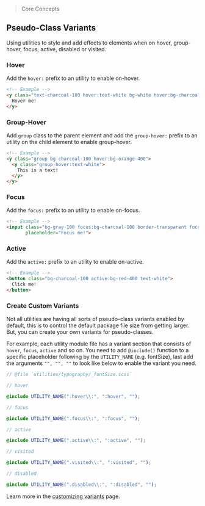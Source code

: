 > Core Concepts

## Pseudo-Class Variants

Using utilities to style and add effects to elements when on hover, group-hover, focus, active, disabled or visited.

### Hover

Add the `hover:` prefix to an utility to enable on-hover.

```html
<!-- Example -->
<y class="text-charcoal-100 hover:text-white bg-white hover:bg-charcoal-100">
  Hover me!
</y>
```
### Group-Hover

Add `group` class to the parent element and add the `group-hover:` prefix to an utility on the child element to enable group-hover.

```html
<!-- Example -->
<y class="group bg-charcoal-100 hover:bg-orange-400">
  <y class="group-hover:text-white">
    This is a text!
  </y>
</y>
```

### Focus

Add the `focus:` prefix to an utility to enable on-focus.

```html
<!-- Example -->
<input class="bg-gray-100 focus:bg-charcoal-100 border-transparent focus:border-gray-200" 
       placeholder="Focus me!">

```

### Active

Add the `active:` prefix to an utility to enable on-active.

```html
<!-- Example -->
<button class="bg-charcoal-100 active:bg-red-400 text-white">
  Click me!
</button>
```

### Create Custom Variants

Not all utilities are having all sorts of pseudo-class variants enabled by default, this is to control the default package file size from getting larger. But, you can create your own variants for pseudo-classes.

For example, each utility module file has a variant section that consists of `hover`, `focus`, `active` and so on. You need to add `@include()` function to a specific placeholder following by the `UTILITY_NAME` (e.g. fontSize), last add the arguments `"", "", ""` to look like below to enable the variant you need.

```scss
// @file `utilities/typography/_fontSize.scss`

// hover

@include UTILITY_NAME(".hover\\:", ":hover", "");

// focus

@include UTILITY_NAME(".focus\\:", ":focus", "");

// active

@include UTILITY_NAME(".active\\:", ":active", "");

// visited

@include UTILITY_NAME(".visited\\:", ":visited", "");

// disabled

@include UTILITY_NAME(".disabled\\:", ":disabled", "");

```

Learn more in the [customizing variants](../customization/variants.md) page.
